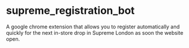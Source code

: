 # supreme_registration_bot
A google chrome extension that allows you to register automatically and quickly for the next in-store drop in Supreme London as soon the website open.
